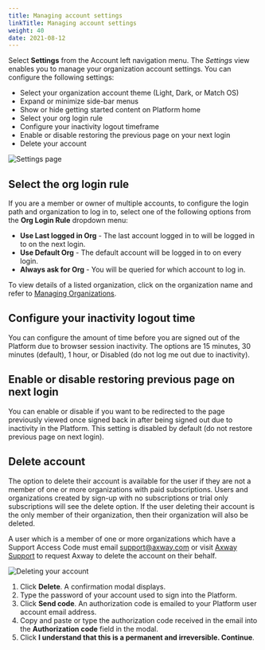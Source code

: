 ```yaml
---
title: Managing account settings
linkTitle: Managing account settings
weight: 40
date: 2021-08-12
---
```

Select **Settings** from the Account left navigation menu. The *Settings* view enables you to manage your organization account settings. You can configure the following settings:

* Select your organization account theme (Light, Dark, or Match OS)
* Expand or minimize side-bar menus
* Show or hide getting started content on Platform home
* Select your org login rule
* Configure your inactivity logout timeframe
* Enable or disable restoring the previous page on your next login
* Delete your account

![Settings page](/Images/settings_tab.png)

## Select the org login rule

If you are a member or owner of multiple accounts, to configure the login path and organization to log in to, select one of the following options from the **Org Login Rule** dropdown menu:

* **Use Last logged in Org** - The last account logged in to will be logged in to on the next login.
* **Use Default Org** - The default account will be logged in to on every login.
* **Always ask for Org** - You will be queried for which account to log in.

To view details of a listed organization, click on the organization name and refer to [Managing Organizations](/docs/management_guide/organizations/managing_organizations/).

## Configure your inactivity logout time

You can configure the amount of time before you are signed out of the Platform due to browser session inactivity. The options are 15 minutes, 30 minutes (default), 1 hour, or Disabled (do not log me out due to inactivity).

## Enable or disable restoring previous page on next login

You can enable or disable if you want to be redirected to the page previously viewed once signed back in after being signed out due to inactivity in the Platform. This setting is disabled by default (do not restore previous page on next login).

## Delete account

The option to delete their account is available for the user if they are not a member of one or more organizations with paid subscriptions. Users and organizations created by sign-up with no subscriptions or trial only subscriptions will see the delete option. If the user deleting their account is the only member of their organization, then their organization will also be deleted.

A user which is a member of one or more organizations which have a Support Access Code must email support@axway.com or visit [Axway Support](https://support.axway.com/) to request Axway to delete the account on their behalf.

![Deleting your account](/Images/account_settings_delete.png)

1. Click **Delete**. A confirmation modal displays.
2. Type the password of your account used to sign into the Platform.
3. Click **Send code**. An authorization code is emailed to your Platform user account email address.
4. Copy and paste or type the authorization code received in the email into the **Authorization code** field in the modal.
5. Click **I understand that this is a permanent and irreversible. Continue**.